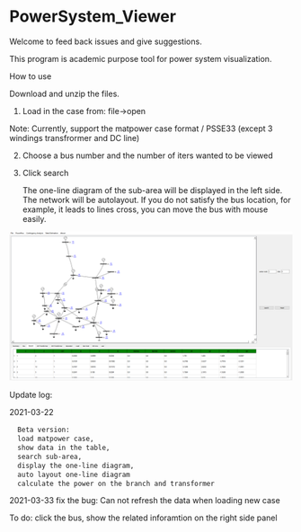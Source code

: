 # PowerSystem_Viewer

Welcome to feed back issues and give suggestions.

This program is academic purpose tool for power system visualization.

How to use

Download and unzip the files.

1. Load in the case from: file->open

Note: Currently,  support the matpower case format / PSSE33 (except 3 windings transfrormer and DC line)


2. Choose a bus number and the number of iters wanted to be viewed


3. Click search

   The one-line diagram of the sub-area will be displayed in the left side. 
   The network will be autolayout. If you do not satisfy the bus location, for example, it leads to lines cross, you can move the bus with mouse easily.
   
   
![image](https://github.com/shiftlin0818/PowerSystem_Viewer/blob/main/fig/demo.PNG)


Update log:

2021-03-22
  
      Beta version: 
      load matpower case, 
      show data in the table, 
      search sub-area, 
      display the one-line diagram, 
      auto layout one-line diagram
      calculate the power on the branch and transformer
 
2021-03-33
      fix the bug: 
           Can not refresh the data when loading new case
 
 To do:
   click the bus, show the related inforamtion on the right side panel
